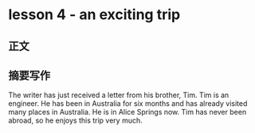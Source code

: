 # lesson 4 - an exciting trip

## 正文



## 摘要写作

The writer has just received a letter from his brother, Tim. 
Tim is an engineer. 
He has been in Australia for six months and has already visited many places in Australia. 
He is in Alice Springs now.
Tim has never been abroad, so he enjoys this trip very much.
